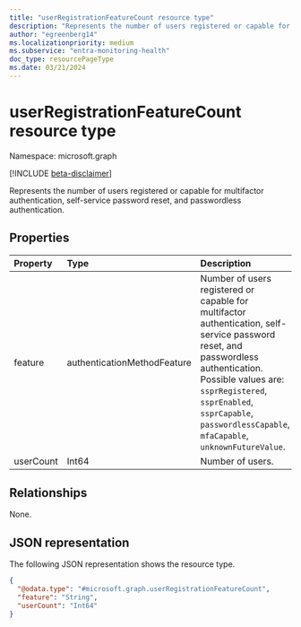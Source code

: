 ```yaml
---
title: "userRegistrationFeatureCount resource type"
description: "Represents the number of users registered or capable for multifactor authentication, self-service password reset, and passwordless authentication."
author: "egreenberg14"
ms.localizationpriority: medium
ms.subservice: "entra-monitoring-health"
doc_type: resourcePageType
ms.date: 03/21/2024
---
```


# userRegistrationFeatureCount resource type

Namespace: microsoft.graph

[!INCLUDE [beta-disclaimer](../../includes/beta-disclaimer.md)]

Represents the number of users registered or capable for multifactor authentication, self-service password reset, and passwordless authentication.

## Properties

|Property|Type|Description|
|:---|:---|:---|
|feature|authenticationMethodFeature|Number of users registered or capable for multifactor authentication, self-service password reset, and passwordless authentication. Possible values are: `ssprRegistered`, `ssprEnabled`, `ssprCapable`, `passwordlessCapable`, `mfaCapable`, `unknownFutureValue`.|
|userCount|Int64|Number of users.|

## Relationships

None.

## JSON representation

The following JSON representation shows the resource type.

<!-- {
  "blockType": "resource",
  "@odata.type": "microsoft.graph.userRegistrationFeatureCount"
}
-->
``` json
{
  "@odata.type": "#microsoft.graph.userRegistrationFeatureCount",
  "feature": "String",
  "userCount": "Int64"
}
```
